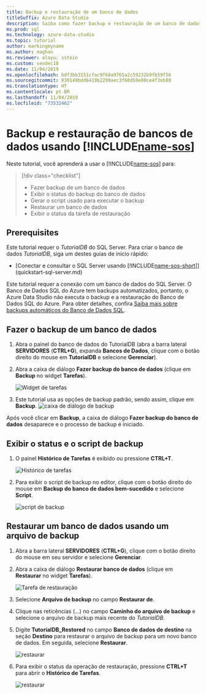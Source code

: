 ```yaml
---
title: Backup e restauração de um banco de dados
titleSuffix: Azure Data Studio
description: Saiba como fazer backup e restauração de um banco de dados usando o Azure Data Studio
ms.prod: sql
ms.technology: azure-data-studio
ms.topic: tutorial
author: markingmyname
ms.author: maghan
ms.reviewer: alayu; sstein
ms.custom: seodec18
ms.date: 11/04/2019
ms.openlocfilehash: bdf3bb3151cfac9f68a9765a2c59232b9fb59f56
ms.sourcegitcommit: 830149bdd6419b2299aec3f60d59e80ce4f3eb80
ms.translationtype: HT
ms.contentlocale: pt-BR
ms.lasthandoff: 11/04/2019
ms.locfileid: "73532462"
---
```

# <a name="backup-and-restore-databases-using-includename-sosincludesname-sos-shortmd"></a>Backup e restauração de bancos de dados usando [!INCLUDE[name-sos](../includes/name-sos-short.md)]

Neste tutorial, você aprenderá a usar o [!INCLUDE[name-sos](../includes/name-sos-short.md)] para:
> [!div class="checklist"]
> * Fazer backup de um banco de dados 
> * Exibir o status do backup do banco de dados
> * Gerar o script usado para executar o backup
> * Restaurar um banco de dados
> * Exibir o status da tarefa de restauração

## <a name="prerequisites"></a>Prerequisites

Este tutorial requer o *TutorialDB* do SQL Server. Para criar o banco de dados *TutorialDB*, siga um destes guias de início rápido:

* [Conectar e consultar o SQL Server usando [!INCLUDE[name-sos-short](../includes/name-sos-short.md)]](quickstart-sql-server.md)

Este tutorial requer a conexão com um banco de dados do SQL Server. O Banco de Dados SQL do Azure tem backups automatizados, portanto, o Azure Data Studio não executa o backup e a restauração do Banco de Dados SQL do Azure. Para obter detalhes, confira [Saiba mais sobre backups automáticos do Banco de Dados SQL](https://docs.microsoft.com/azure/sql-database/sql-database-automated-backups).

## <a name="back-up-a-database"></a>Fazer o backup de um banco de dados

1. Abra o painel do banco de dados do TutorialDB (abra a barra lateral **SERVIDORES** (**CTRL+G**), expanda **Bancos de Dados**, clique com o botão direito do mouse em **TutorialDB** e selecione **Gerenciar**).

2. Abra a caixa de diálogo **Fazer backup do banco de dados** (clique em **Backup** no widget **Tarefas**).

   ![Widget de tarefas](./media/tutorial-backup-restore-sql-server/tasks.png)

3. Este tutorial usa as opções de backup padrão, sendo assim, clique em **Backup**.
   ![caixa de diálogo de backup](./media/tutorial-backup-restore-sql-server/backup-dialog.png)

Após você clicar em **Backup**, a caixa de diálogo **Fazer backup do banco de dados** desaparece e o processo de backup é iniciado.

## <a name="view-the-backup-status-and-view-the-backup-script"></a>Exibir o status e o script de backup

1. O painel **Histórico de Tarefas** é exibido ou pressione **CTRL+T**.

   ![Histórico de tarefas](./media/tutorial-backup-restore-sql-server/task-history.png)

2. Para exibir o script de backup no editor, clique com o botão direito do mouse em **Backup do banco de dados bem-sucedido** e selecione **Script**.

   ![script de backup](./media/tutorial-backup-restore-sql-server/task-script.png)

## <a name="restore-a-database-from-a-backup-file"></a>Restaurar um banco de dados usando um arquivo de backup

1. Abra a barra lateral **SERVIDORES** (**CTRL+G**), clique com o botão direito do mouse em seu servidor e selecione **Gerenciar**.

2. Abra a caixa de diálogo **Restaurar banco de dados** (clique em **Restaurar** no widget **Tarefas**).

   ![Tarefa de restauração](media/tutorial-backup-restore-sql-server/tasks-restore.png)

3. Selecione **Arquivo de backup** no campo **Restaurar de**.

4. Clique nas reticências (...) no campo **Caminho do arquivo de backup** e selecione o arquivo de backup mais recente do *TutorialDB*.

5. Digite **TutorialDB_Restored** no campo **Banco de dados de destino** na seção **Destino** para restaurar o arquivo de backup para um novo banco de dados. Em seguida, selecione **Restaurar**.

   ![restaurar](./media/tutorial-backup-restore-sql-server/restore.png)

6. Para exibir o status da operação de restauração, pressione **CTRL+T** para abrir o **Histórico de Tarefas**.

   ![restaurar](./media/tutorial-backup-restore-sql-server/task-history-restore.png)